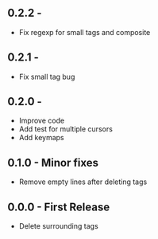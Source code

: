 ## 0.2.2 -
* Fix regexp for small tags and composite

## 0.2.1 -
* Fix small tag bug

## 0.2.0 -
* Improve code
* Add test for multiple cursors
* Add keymaps

## 0.1.0 - Minor fixes
* Remove empty lines after deleting tags

## 0.0.0 - First Release
* Delete surrounding tags
